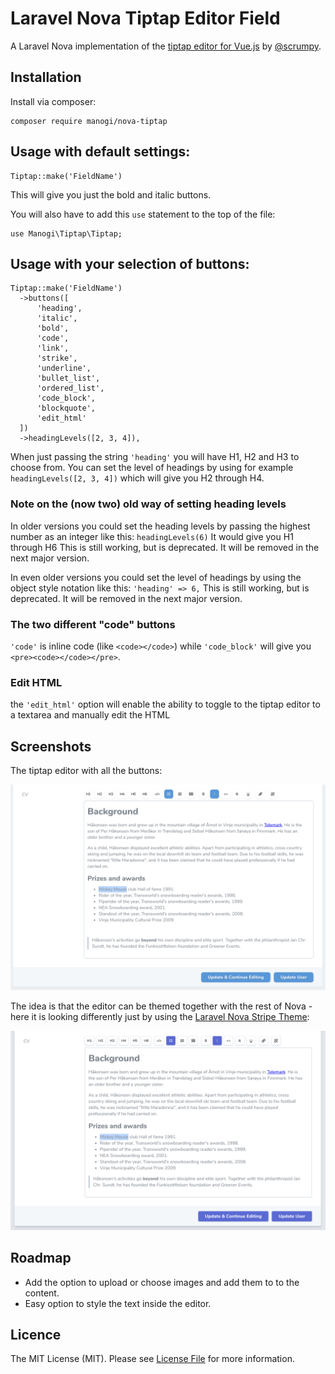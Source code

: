 # Laravel Nova Tiptap Editor Field

A Laravel Nova implementation of the [tiptap editor for Vue.js](https://github.com/scrumpy/tiptap) by [@scrumpy](https://github.com/scrumpy).

## Installation

Install via composer:

```
composer require manogi/nova-tiptap
```

## Usage with default settings:

```
Tiptap::make('FieldName')
```

This will give you just the bold and italic buttons.

You will also have to add this `use` statement to the top of the file:

```
use Manogi\Tiptap\Tiptap;
```


## Usage with your selection of buttons:

```
Tiptap::make('FieldName')
  ->buttons([
      'heading',
      'italic',
      'bold',
      'code',
      'link',
      'strike',
      'underline',
      'bullet_list',
      'ordered_list',
      'code_block',
      'blockquote',
      'edit_html'
  ])
  ->headingLevels([2, 3, 4]),
```

When just passing the string `'heading'` you will have H1, H2 and H3 to choose from. You can set the level of headings by using for example `headingLevels([2, 3, 4])` which will give you H2 through H4.

### Note on the (now two) old way of setting heading levels

In older versions you could set the heading levels by passing the highest number as an integer like this:
`headingLevels(6)`
It would give you H1 through H6 This is still working, but is deprecated. It will be removed in the next major version.

In even older versions you could set the level of headings by using the object style notation like this:
`'heading' => 6,`
This is still working, but is deprecated. It will be removed in the next major version.

### The two different "code" buttons

`'code'` is inline code (like `<code></code>`) while `'code_block'` will give you `<pre><code></code></pre>`.

### Edit HTML

the `'edit_html'` option will enable the ability to toggle to the tiptap editor to a textarea and manually edit the HTML

## Screenshots

The tiptap editor with all the buttons:

![the tiptap editor with all the buttons](readme-images/tiptap-regular-02.png)

The idea is that the editor can be themed together with the rest of Nova - here it is looking differently just by using the [Laravel Nova Stripe Theme](https://github.com/jameslkingsley/nova-stripe-theme):

![the tiptap editor with all the buttons](readme-images/tiptap-stripe-02.png)

## Roadmap

* Add the option to upload or choose images and add them to to the content.
* Easy option to style the text inside the editor.

## Licence

The MIT License (MIT). Please see [License File](LICENCE) for more information.
